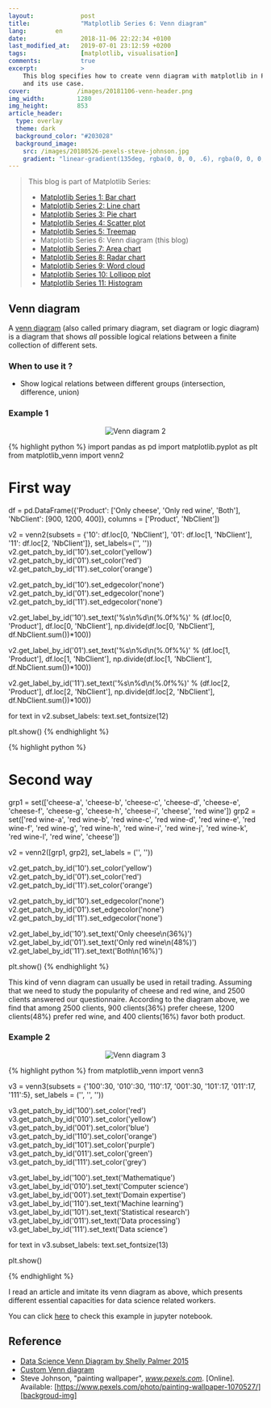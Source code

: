 ```yaml
---
layout:             post
title:              "Matplotlib Series 6: Venn diagram"
lang:        en
date:               2018-11-06 22:22:34 +0100
last_modified_at:   2019-07-01 23:12:59 +0200
tags:               [matplotlib, visualisation]
comments:           true
excerpt:            >
    This blog specifies how to create venn diagram with matplotlib in Python,
    and its use case.
cover:             /images/20181106-venn-header.png
img_width:         1280
img_height:        853
article_header:
  type: overlay
  theme: dark
  background_color: "#203028"
  background_image:
    src: /images/20180526-pexels-steve-johnson.jpg
    gradient: "linear-gradient(135deg, rgba(0, 0, 0, .6), rgba(0, 0, 0, .4))"
---
```


> This blog is part of Matplotlib Series:
> * [Matplotlib Series 1: Bar chart][series1]
> * [Matplotlib Series 2: Line chart][series2]
> * [Matplotlib Series 3: Pie chart][series3]
> * [Matplotlib Series 4: Scatter plot][series4]
> * [Matplotlib Series 5: Treemap][series5]
> * Matplotlib Series 6: Venn diagram (this blog)
> * [Matplotlib Series 7: Area chart][series7]
> * [Matplotlib Series 8: Radar chart][series8]
> * [Matplotlib Series 9: Word cloud][series9]
> * [Matplotlib Series 10: Lollipop plot][series10]
> * [Matplotlib Series 11: Histogram][series11]

## Venn diagram
A [venn diagram][venn diagram] (also called primary diagram, set diagram or
logic diagram) is a diagram that shows _all_ possible logical relations between
a finite collection of different sets.

### When to use it ?
- Show logical relations between different groups (intersection, difference, union)

### Example 1
<p align="center">
  <img alt="Venn diagram 2"
  src="{{ site.baseurl }}/images/20181106-venn2.png"/>
</p>

{% highlight python %}
import pandas as pd
import matplotlib.pyplot as plt
from matplotlib_venn import venn2

# First way
df = pd.DataFrame({'Product': ['Only cheese', 'Only red wine', 'Both'],
                   'NbClient': [900, 1200, 400]},
                  columns = ['Product', 'NbClient'])

v2 = venn2(subsets = {'10': df.loc[0, 'NbClient'],
                      '01': df.loc[1, 'NbClient'],
                      '11': df.loc[2, 'NbClient']},
           set_labels=('', ''))
v2.get_patch_by_id('10').set_color('yellow')
v2.get_patch_by_id('01').set_color('red')
v2.get_patch_by_id('11').set_color('orange')

v2.get_patch_by_id('10').set_edgecolor('none')
v2.get_patch_by_id('01').set_edgecolor('none')
v2.get_patch_by_id('11').set_edgecolor('none')

v2.get_label_by_id('10').set_text('%s\n%d\n(%.0f%%)' % (df.loc[0, 'Product'],
                                                        df.loc[0, 'NbClient'],
                                                        np.divide(df.loc[0, 'NbClient'],
                                                                  df.NbClient.sum())*100))

v2.get_label_by_id('01').set_text('%s\n%d\n(%.0f%%)' % (df.loc[1, 'Product'],
                                                        df.loc[1, 'NbClient'],
                                                        np.divide(df.loc[1, 'NbClient'],
                                                                  df.NbClient.sum())*100))

v2.get_label_by_id('11').set_text('%s\n%d\n(%.0f%%)' % (df.loc[2, 'Product'],
                                                        df.loc[2, 'NbClient'],
                                                        np.divide(df.loc[2, 'NbClient'],
                                                                  df.NbClient.sum())*100))

for text in v2.subset_labels:
    text.set_fontsize(12)

plt.show()
{% endhighlight %}

{% highlight python %}
# Second way
grp1 = set(['cheese-a', 'cheese-b', 'cheese-c', 'cheese-d',
            'cheese-e', 'cheese-f', 'cheese-g', 'cheese-h',
            'cheese-i', 'cheese', 'red wine'])
grp2 = set(['red wine-a', 'red wine-b', 'red wine-c', 'red wine-d',
            'red wine-e', 'red wine-f', 'red wine-g', 'red wine-h',
            'red wine-i', 'red wine-j', 'red wine-k', 'red wine-l',
            'red wine', 'cheese'])

v2 = venn2([grp1, grp2], set_labels = ('', ''))

v2.get_patch_by_id('10').set_color('yellow')
v2.get_patch_by_id('01').set_color('red')
v2.get_patch_by_id('11').set_color('orange')

v2.get_patch_by_id('10').set_edgecolor('none')
v2.get_patch_by_id('01').set_edgecolor('none')
v2.get_patch_by_id('11').set_edgecolor('none')

v2.get_label_by_id('10').set_text('Only cheese\n(36%)')
v2.get_label_by_id('01').set_text('Only red wine\n(48%)')
v2.get_label_by_id('11').set_text('Both\n(16%)')

plt.show()
{% endhighlight %}

This kind of venn diagram can usually be used in retail trading. Assuming that
we need to study the popularity of cheese and red wine, and 2500 clients
answered our questionnaire. According to the diagram above, we find that among
2500 clients, 900 clients(36%) prefer cheese, 1200 clients(48%) prefer red wine,
and 400 clients(16%) favor both product.

### Example 2
<p align="center">
  <img alt="Venn diagram 3"
  src="{{ site.baseurl }}/images/20181106-venn3.png"/>
</p>

{% highlight python %}
from matplotlib_venn import venn3

v3 = venn3(subsets = {'100':30, '010':30, '110':17,
                      '001':30, '101':17, '011':17, '111':5},
           set_labels = ('', '', ''))

v3.get_patch_by_id('100').set_color('red')
v3.get_patch_by_id('010').set_color('yellow')
v3.get_patch_by_id('001').set_color('blue')
v3.get_patch_by_id('110').set_color('orange')
v3.get_patch_by_id('101').set_color('purple')
v3.get_patch_by_id('011').set_color('green')
v3.get_patch_by_id('111').set_color('grey')

v3.get_label_by_id('100').set_text('Mathematique')
v3.get_label_by_id('010').set_text('Computer science')
v3.get_label_by_id('001').set_text('Domain expertise')
v3.get_label_by_id('110').set_text('Machine learning')
v3.get_label_by_id('101').set_text('Statistical research')
v3.get_label_by_id('011').set_text('Data processing')
v3.get_label_by_id('111').set_text('Data science')

for text in v3.subset_labels:
    text.set_fontsize(13)

plt.show()

{% endhighlight %}

I read an article and imitate its venn diagram as above, which presents
different essential capacities for data science related workers.

You can click [here][notebook] to check this example in jupyter notebook.

## Reference
- [Data Science Venn Diagram by Shelly Palmer 2015][1]
- [Custom Venn diagram][2]
- Steve Johnson, "painting wallpaper", _www.pexels.com_. [Online]. Available: [https://www.pexels.com/photo/painting-wallpaper-1070527/][backgroud-img]

[venn diagram]: https://en.wikipedia.org/wiki/Venn_diagram
[notebook]: https://github.com/jingwen-z/python-playground/blob/master/python_for_data_analysis/plotting_and_visualization/venn_diagram.ipynb
[1]: http://www.datascienceassn.org/content/data-science-venn-diagram-shelly-palmer-2015
[2]: https://python-graph-gallery.com/172-custom-venn-diagram/
[series1]: https://jingwen-z.github.io/data-viz-with-matplotlib-series1-bar-chart/
[series2]: https://jingwen-z.github.io/data-viz-with-matplotlib-series2-line-chart/
[series3]: https://jingwen-z.github.io/data-viz-with-matplotlib-series3-pie-chart/
[series4]: https://jingwen-z.github.io/data-viz-with-matplotlib-series4-scatter-plot/
[series5]: https://jingwen-z.github.io/data-viz-with-matplotlib-series5-treemap/
[series7]: https://jingwen-z.github.io/data-viz-with-matplotlib-series7-area-chart/
[series8]: https://jingwen-z.github.io/data-viz-with-matplotlib-series8-radar-chart/
[series9]: https://jingwen-z.github.io/data-viz-with-matplotlib-series9-word-cloud/
[series10]: https://jingwen-z.github.io/data-viz-with-matplotlib-series10-lollipop-plot/
[series11]: https://jingwen-z.github.io/data-viz-with-matplotlib-series11-histogram/
[backgroud-img]: https://www.pexels.com/photo/painting-wallpaper-1070527/
